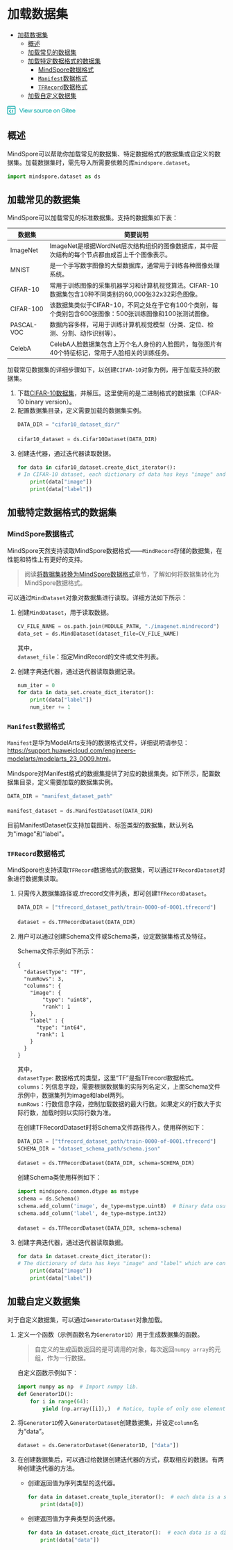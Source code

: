 # 加载数据集

<!-- TOC -->

- [加载数据集](#加载数据集)
    - [概述](#概述)
    - [加载常见的数据集](#加载常见的数据集)
    - [加载特定数据格式的数据集](#加载特定数据格式的数据集)
        - [MindSpore数据格式](#mindspore数据格式)
        - [`Manifest`数据格式](#manifest数据格式)
        - [`TFRecord`数据格式](#tfrecord数据格式)
    - [加载自定义数据集](#加载自定义数据集)

<!-- /TOC -->

<a href="https://gitee.com/mindspore/docs/blob/master/tutorials/source_zh_cn/use/data_preparation/loading_the_datasets.md" target="_blank"><img src="../../_static/logo_source.png"></a>

## 概述

MindSpore可以帮助你加载常见的数据集、特定数据格式的数据集或自定义的数据集。加载数据集时，需先导入所需要依赖的库`mindspore.dataset`。
```python
import mindspore.dataset as ds
```

## 加载常见的数据集
MindSpore可以加载常见的标准数据集。支持的数据集如下表：

| 数据集    | 简要说明                                                                                                                   |
| --------- | -------------------------------------------------------------------------------------------------------------------------- |
| ImageNet  | ImageNet是根据WordNet层次结构组织的图像数据库，其中层次结构的每个节点都由成百上千个图像表示。                              |
| MNIST     | 是一个手写数字图像的大型数据库，通常用于训练各种图像处理系统。                                                             |
| CIFAR-10  | 常用于训练图像的采集机器学习和计算机视觉算法。CIFAR-10数据集包含10种不同类别的60,000张32x32彩色图像。                      |
| CIFAR-100 | 该数据集类似于CIFAR-10，不同之处在于它有100个类别，每个类别包含600张图像：500张训练图像和100张测试图像。         |
| PASCAL-VOC | 数据内容多样，可用于训练计算机视觉模型（分类、定位、检测、分割、动作识别等）。     |
| CelebA    | CelebA人脸数据集包含上万个名人身份的人脸图片，每张图片有40个特征标记，常用于人脸相关的训练任务。    |

加载常见数据集的详细步骤如下，以创建`CIFAR-10`对象为例，用于加载支持的数据集。

1. 下载[CIFAR-10数据集](https://www.cs.toronto.edu/~kriz/cifar-10-binary.tar.gz)，并解压。这里使用的是二进制格式的数据集（CIFAR-10 binary version）。
2. 配置数据集目录，定义需要加载的数据集实例。
    ```python
    DATA_DIR = "cifar10_dataset_dir/"

    cifar10_dataset = ds.Cifar10Dataset(DATA_DIR)
    ```
3. 创建迭代器，通过迭代器读取数据。
    ```python
    for data in cifar10_dataset.create_dict_iterator():
    # In CIFAR-10 dataset, each dictionary of data has keys "image" and "label".
        print(data["image"])
        print(data["label"]) 
    ```

## 加载特定数据格式的数据集

### MindSpore数据格式
MindSpore天然支持读取MindSpore数据格式——`MindRecord`存储的数据集，在性能和特性上有更好的支持。  
> 阅读[将数据集转换为MindSpore数据格式](converting_datasets.md)章节，了解如何将数据集转化为MindSpore数据格式。

可以通过`MindDataset`对象对数据集进行读取。详细方法如下所示：

1. 创建`MindDataset`，用于读取数据。
    ```python
    CV_FILE_NAME = os.path.join(MODULE_PATH, "./imagenet.mindrecord")
    data_set = ds.MindDataset(dataset_file=CV_FILE_NAME)
    ```
    其中，  
    `dataset_file`：指定MindRecord的文件或文件列表。

2. 创建字典迭代器，通过迭代器读取数据记录。
    ```python
    num_iter = 0
    for data in data_set.create_dict_iterator():
        print(data["label"])
        num_iter += 1
    ```

### `Manifest`数据格式
`Manifest`是华为ModelArts支持的数据格式文件，详细说明请参见：<https://support.huaweicloud.com/engineers-modelarts/modelarts_23_0009.html>。

Mindspore对Manifest格式的数据集提供了对应的数据集类。如下所示，配置数据集目录，定义需要加载的数据集实例。
```python
DATA_DIR = "manifest_dataset_path"

manifest_dataset = ds.ManifestDataset(DATA_DIR)
```
目前ManifestDataset仅支持加载图片、标签类型的数据集，默认列名为"image"和"label"。

### `TFRecord`数据格式
MindSpore也支持读取`TFRecord`数据格式的数据集，可以通过`TFRecordDataset`对象进行数据集读取。

1. 只需传入数据集路径或.tfrecord文件列表，即可创建`TFRecordDataset`。
    ```python
    DATA_DIR = ["tfrecord_dataset_path/train-0000-of-0001.tfrecord"]

    dataset = ds.TFRecordDataset(DATA_DIR)
    ```
    
2. 用户可以通过创建Schema文件或Schema类，设定数据集格式及特征。

    Schema文件示例如下所示：

    ```
    {
      "datasetType": "TF",
      "numRows": 3,
      "columns": {
        "image": {
            "type": "uint8",
            "rank": 1
        },
        "label" : {
          "type": "int64",
          "rank": 1
        }
      }
    }
    ```
    其中，  
    `datasetType`: 数据格式的类型，这里“TF”是指TFrecord数据格式。  
    `columns`：列信息字段，需要根据数据集的实际列名定义，上面Schema文件示例中，数据集列为image和label两列。   
    `numRows`：行数信息字段，控制加载数据的最大行数。如果定义的行数大于实际行数，加载时则以实际行数为准。
    
    在创建TFRecordDataset时将Schema文件路径传入，使用样例如下：
    ```python
    DATA_DIR = ["tfrecord_dataset_path/train-0000-of-0001.tfrecord"]
    SCHEMA_DIR = "dataset_schema_path/schema.json"

    dataset = ds.TFRecordDataset(DATA_DIR, schema=SCHEMA_DIR)
    ```
    
    创建Schema类使用样例如下：
    ```python
    import mindspore.common.dtype as mstype
    schema = ds.Schema()
    schema.add_column('image', de_type=mstype.uint8)  # Binary data usually use uint8 here.
    schema.add_column('label', de_type=mstype.int32)

    dataset = ds.TFRecordDataset(DATA_DIR, schema=schema)
    ```

3. 创建字典迭代器，通过迭代器读取数据。
    ```python
    for data in dataset.create_dict_iterator():
    # The dictionary of data has keys "image" and "label" which are consistent with columns names in its schema.
        print(data["image"])
        print(data["label"]) 
    ```

## 加载自定义数据集
对于自定义数据集，可以通过`GeneratorDataset`对象加载。

1. 定义一个函数（示例函数名为`Generator1D`）用于生成数据集的函数。
   > 自定义的生成函数返回的是可调用的对象，每次返回`numpy array`的元组，作为一行数据。 

   自定义函数示例如下：
   ```python
   import numpy as np  # Import numpy lib.
   def Generator1D():
       for i in range(64):
           yield (np.array([i]),)  # Notice, tuple of only one element needs following a comma at the end.
   ```
2. 将`Generator1D`传入`GeneratorDataset`创建数据集，并设定`column`名为“data”。  
   ```python
   dataset = ds.GeneratorDataset(Generator1D, ["data"])
   ```

3. 在创建数据集后，可以通过给数据创建迭代器的方式，获取相应的数据。有两种创建迭代器的方法。
   - 创建返回值为序列类型的迭代器。
      ```python
      for data in dataset.create_tuple_iterator():  # each data is a sequence
          print(data[0])
      ```

   - 创建返回值为字典类型的迭代器。
      ```python 
      for data in dataset.create_dict_iterator():  # each data is a dictionary
          print(data["data"])
      ```
